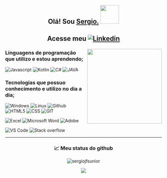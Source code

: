 ## <p align="center"> Olá! Sou <a href="https://github.com/sergiojfsunior">Sergio.</a> <img src="https://media2.giphy.com/media/KzJkzjggfGN5Py6nkT/giphy.gif?cid=790b7611fec36f3b437d6b34b878cd6b4de637eb1b737e17&rid=giphy.gif&ct=s" width="60"></h2>

## <p align="center"> Acesse meu <a href="https://www.linkedin.com/in/sergiojfsunior/">![Linkedin](https://img.shields.io/badge/LinkedIn-0077B5?style=for-the-badge&logo=linkedin&logoColor=white)</a> 




<img align='right' src="https://media.giphy.com/media/M9gbBd9nbDrOTu1Mqx/giphy.gif" width="240">


### Linguagens de programação que utilizo e estou aprendendo;

![Javascript](https://img.shields.io/badge/JavaScript-F7DF1E?style=for-the-badge&logo=javascript&logoColor=black) 
![Kotlin](https://img.shields.io/badge/Kotlin-0095D5?&style=for-the-badge&logo=kotlin&logoColor=white)
![C#](https://img.shields.io/badge/C%23-239120?style=for-the-badge&logo=c-sharp&logoColor=white)
![JAVA](https://img.shields.io/badge/Java-ED8B00?style=for-the-badge&logo=java&logoColor=white)


### Tecnologias que possuo conhecimento e utilizo no dia a dia;

![Windows](https://img.shields.io/badge/Windows-017AD7?style=for-the-badge&logo=windows&logoColor=white)
![Linux](https://img.shields.io/badge/Linux-E34F26?style=for-the-badge&logo=linux&logoColor=black)
![Github](https://img.shields.io/badge/GitHub-100000?style=for-the-badge&logo=github&logoColor=white)
![HTML5](https://img.shields.io/badge/HTML-239120?style=for-the-badge&logo=html5&logoColor=white)
![CSS](https://img.shields.io/badge/CSS-239120?&style=for-the-badge&logo=css3&logoColor=white)
![GIT](https://img.shields.io/badge/Git-E34F26?style=for-the-badge&logo=git&logoColor=white)

![Excel](https://img.shields.io/badge/Microsoft_Excel-217346?style=for-the-badge&logo=microsoft-excel&logoColor=white)
![Microsoft Word](https://img.shields.io/badge/Microsoft_Word-2B579A?style=for-the-badge&logo=microsoft-word&logoColor=white)
![Adobe](https://img.shields.io/badge/Adobe%20Photoshop-31A8FF?style=for-the-badge&logo=Adobe%20Photoshop&logoColor=black)

![VS Code](https://img.shields.io/badge/Visual_Studio-5C2D91?style=for-the-badge&logo=visual%20studio&logoColor=white)
![Stack overflow](https://img.shields.io/badge/Stack_Overflow-FE7A16?style=for-the-badge&logo=stack-overflow&logoColor=white)
 
---

### <p align="center"> 📈 Meu status do github  

<p align="center"> <img src="https://github-readme-stats.vercel.app/api?username=sergiojfsunior&show_icons=true&theme=shades-of-purple" alt="sergiojfsunior" />
  

  
  <p align='center'> <img src="https://github-readme-stats.vercel.app/api/top-langs/?username=sergiojfsunior&theme=synthwave">








